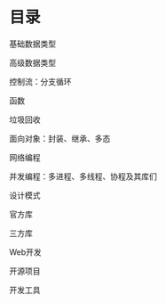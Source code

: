 # 目录

基础数据类型

高级数据类型

控制流：分支循环

函数

垃圾回收

面向对象：封装、继承、多态

网络编程

并发编程：多进程、多线程、协程及其库们

设计模式

官方库

三方库

Web开发

开源项目

开发工具